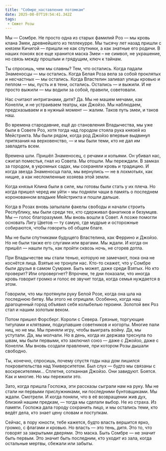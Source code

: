 ```yaml
---
title: "Собмре_наставление потомкам"
date: 2025-08-07T19:54:41.342Z
tags:
 - Сюжет Розы
---
```


Мы — Сомбре. Не просто одна из старых фамилий Роз — мы кровь клана Змеи,
древнейшего из теллекурре. Мы тысячу лет назад пришли с князем Кичигой —
пришли не как спутники, а как знатные его родичи. В наших покоях все еще
хранится маска Змеи – не символ, не украшение, но связь между прошлым и
грядущим, ключ к тайнам.

Ты спросишь, чем мы славны? Тем, что остались. Когда падали Знаменосцы —
мы остались. Когда Белая Роза вела за собой проклятых и несчастных — мы
остались. Когда Властелин заливал улицы кровью и пеплом — мы, пусть и в
тени, остались. Остались — и выжили. И не просто выжили — мы водили за
собой, правили, советовали.

Нас считают интриганами, дитя? Да. Мы не машем мечами, как Конелли, и не
устраиваем театры, как Джойзо. Мы наблюдаем, предсказываем и в нужный
момент — жалим. Таков путь змеи, и таков наш.

Во времена стародавние, ещё до становления Владычества, мы уже были в
Совете Роз, хотя тогда над городом стояла рука князей из Мейстрикта. Мы
были рядом, когда род Джойзо впервые выдвинул притязания на
верховенство, — и мы были теми, кто не дал им завладеть всем.

Времена шли. Пришёл Знаменосец, с речами и копьями. Он убивал нас,
сжигал поместья, гнал из Совета. Мы отошли. Мы переждали. В замках за
городом, в укромных садах, мы сохраняли кровь и традицию. И когда звезда
Знаменосца пала, мы вернулись — не в лохмотьях, как нищие, а как
несломленные хозяева этой земли.

Когда князья Клина были в силе, мы готовы были стать у их плеча. Но
когда пришел черед им уйти – мы подняли чаши в память о последнем
коронованном владыке Мейстрикта и пошли дальше.

Когда в Розах вновь запылали факелы свободы и начали строить Республику,
мы были среди тех, кто сдерживал фанатиков и безумцев. Мы — голос
благоразумия. Мы вновь вошли в Совет. А позже помогли основать Лигу
Цветов — ту самую, где мудрые и осторожные собираются, чтобы говорить об
общем благе.

Мы не были спутниками будущего Властелина, как Феррино и Джойзо. Но не
были также его слугами или врагами. Мы ждали. И когда он пришёл — нашли
путь, как пройти сквозь ночь, не сгорев дотла.

При Владычестве мы стали тенью, которую не замечают, пока она не
коснётся лица. Взятые не тронули нас. Кто-то скажет, что у Сомбре были
друзья в самом Сумраке. Быть может, даже среди Взятых. Но кто проверит?
Или опровергнет? Впрочем, те дни показали, что иногда кровь говорит
громко и голос ее звучит тогда, когда семья нуждается в этом.

Говорили, что мы протянули руку Белой Розе, когда она шла на последнюю
битву. Мы этого не отрицали. Особенно, когда наш драгоценный город
объявил себя колыбелью героини. Золотой век Роз стал и нашим золотым
веком.

Потом пришел Форсберг. Короли с Севера. Грязные, торгующие титулами и
клятвами, подкупавшие советников и когорты. Многие пали ниц, но не мы.
Мы приняли игру, чтобы выиграть войну. Да, мы уступали. Да, мы молчали.
Но в день, когда их держава треснула по швам, мы были первыми, кто
заключил союз — даже с Джойзо, даже с Конелли. Мы вновь создали
правление, при котором Розы дышали свободно.

Ты, конечно, спросишь, почему спустя годы наш дом лишился
покровительства над Университетом. Был слух — будто мы связаны с
воскресителями… Сплетня, сотканная Джойзо. Они завидуют. Боятся. Как и
многие. Но мы пережили это.

Зато, когда пришла Госпожа, эти рассказы сыграли нам на руку. Мы не
стали ни первыми прислужниками, ни последними бунтовщиками. Мы ждали.
Смотрели. И когда поняли, что в её возвращении жив дух, близкий нашим
предкам, — тогда мы сделали выбор. Не из страха. Из памяти. Госпожа дала
городу сохранить лицо, и мы остались теми, кто ведёт дела, кто знает
цену словам и поступкам.

Сейчас, в пору юности, тебе кажется, будто власть вершится ярко, громко,
с флагами и кровью. Но власть — это тень, дитя. Это то, что говорят за
закрытыми дверями. Это маска. Быть Сомбре — не значит быть первым. Это
значит быть последним, кто уходит из зала, когда остальные мертвы,
сбежали или забыты.
